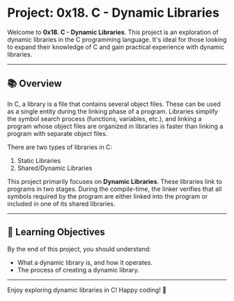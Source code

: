 # Project: 0x18. C - Dynamic Libraries

Welcome to **0x18. C - Dynamic Libraries**. This project is an exploration of dynamic libraries in the C programming language. It's ideal for those looking to expand their knowledge of C and gain practical experience with dynamic libraries.

---

## 📚 Overview

In C, a library is a file that contains several object files. These can be used as a single entity during the linking phase of a program. Libraries simplify the symbol search process (functions, variables, etc.), and linking a program whose object files are organized in libraries is faster than linking a program with separate object files.

There are two types of libraries in C: 

1. Static Libraries
2. Shared/Dynamic Libraries

This project primarily focuses on **Dynamic Libraries**. These libraries link to programs in two stages. During the compile-time, the linker verifies that all symbols required by the program are either linked into the program or included in one of its shared libraries.

---

## 🎯 Learning Objectives

By the end of this project, you should understand:

- What a dynamic library is, and how it operates.
- The process of creating a dynamic library.

---

Enjoy exploring dynamic libraries in C! Happy coding! 🚀

